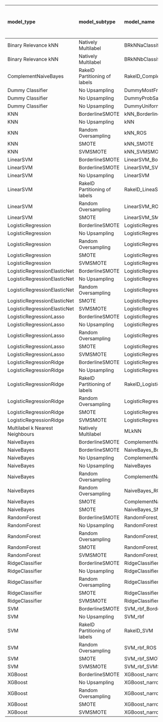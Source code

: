 | model_type                      | model_subtype                 | model_name                                   |   title |   title and first paragraph |   title and 5 sentences |   title and 10 sentences |   title and first sentence each paragraph | raw text   |
|:--------------------------------|:------------------------------|:---------------------------------------------|--------:|----------------------------:|------------------------:|-------------------------:|------------------------------------------:|:-----------|
| Binary Relevance kNN            | Natively Multilabel           | BRkNNaClassifier                             |   0.071 |                       0.227 |                   0.032 |                    0.008 |                                     0.038 | 0.000      |
| Binary Relevance kNN            | Natively Multilabel           | BRkNNbClassifier                             |   0.193 |                       0.231 |                   0.174 |                    0.183 |                                     0.102 | 0.094      |
| ComplementNaiveBayes            | RakelD Partitioning of labels | RakelD_ComplementNB                          |   0.458 |                       0.449 |                   0.392 |                    0.468 |                                     0.418 | 0.507      |
| Dummy Classifier                | No Upsampling                 | DummyMostFrequent                            |   0     |                       0     |                   0     |                    0     |                                     0     | 0.000      |
| Dummy Classifier                | No Upsampling                 | DummyProbSampling                            |   0.265 |                       0.357 |                   0.32  |                    0.386 |                                     0.321 | 0.353      |
| Dummy Classifier                | No Upsampling                 | DummyUniformSampling                         |   0.388 |                       0.395 |                   0.376 |                    0.384 |                                     0.36  | 0.379      |
| KNN                             | BorderlineSMOTE               | kNN_BorderlineSMOTE                          |   0.522 |                       0.472 |                   0.502 |                    0.487 |                                     0.459 | 0.503      |
| KNN                             | No Upsampling                 | kNN                                          |   0.383 |                       0.146 |                   0.081 |                    0.186 |                                     0.128 | 0.037      |
| KNN                             | Random Oversampling           | kNN_ROS                                      |   0.45  |                       0.277 |                   0.311 |                    0.3   |                                     0.307 | 0.143      |
| KNN                             | SMOTE                         | kNN_SMOTE                                    |   0.515 |                       0.491 |                   0.502 |                    0.502 |                                     0.451 | 0.503      |
| KNN                             | SVMSMOTE                      | kNN_SVMSMOTE                                 |   0.523 |                       0.456 |                   0.502 |                    0     |                                     0.452 | 0.500      |
| LinearSVM                       | BorderlineSMOTE               | LinearSVM_BorderlineSMOTE                    |   0.394 |                       0.39  |                   0.387 |                    0.432 |                                     0.42  | 0.476      |
| LinearSVM                       | BorderlineSMOTE               | LinearSVM_SVMSMOTE                           |   0.394 |                       0.392 |                   0.387 |                    0     |                                     0.42  | 0.476      |
| LinearSVM                       | No Upsampling                 | LinearSVM                                    |   0.394 |                       0.384 |                   0.387 |                    0.432 |                                     0.42  | 0.476      |
| LinearSVM                       | RakelD Partitioning of labels | RakelD_LineaSVM                              |   0.414 |                       0.386 |                   0.373 |                    0.425 |                                     0.404 | 0.446      |
| LinearSVM                       | Random Oversampling           | LinearSVM_ROS                                |   0.394 |                       0.384 |                   0.387 |                    0.432 |                                     0.42  | 0.476      |
| LinearSVM                       | SMOTE                         | LinearSVM_SMOTE                              |   0.406 |                       0.401 |                   0.387 |                    0.432 |                                     0.42  | 0.476      |
| LogisticRegression              | BorderlineSMOTE               | LogisticRegression_BorderlineSMOTE           |   0.396 |                       0.387 |                   0.387 |                    0.423 |                                     0.432 | 0.475      |
| LogisticRegression              | No Upsampling                 | LogisticRegression                           |   0.388 |                       0.376 |                   0.358 |                    0.424 |                                     0.42  | 0.443      |
| LogisticRegression              | Random Oversampling           | LogisticRegression_ROS                       |   0.394 |                       0.391 |                   0.388 |                    0.424 |                                     0.422 | 0.468      |
| LogisticRegression              | SMOTE                         | LogisticRegression_SMOTE                     |   0.382 |                       0.37  |                   0.395 |                    0.433 |                                     0.425 | 0.465      |
| LogisticRegression              | SVMSMOTE                      | LogisticRegression_SVMSMOTE                  |   0.446 |                       0.383 |                   0.382 |                    0.411 |                                     0.442 | 0.486      |
| LogisticRegressionElasticNet    | BorderlineSMOTE               | LogisticRegressionElasticNet_BorderlineSMOTE |   0.346 |                       0.395 |                   0.402 |                    0.428 |                                     0.479 | 0.434      |
| LogisticRegressionElasticNet    | No Upsampling                 | LogisticRegressionElasticNet                 |   0.343 |                       0.371 |                   0.379 |                    0.416 |                                     0.451 | 0.425      |
| LogisticRegressionElasticNet    | Random Oversampling           | LogisticRegressionElasticNet_ROS             |   0.347 |                       0.391 |                   0.399 |                    0.426 |                                     0.489 | 0.442      |
| LogisticRegressionElasticNet    | SMOTE                         | LogisticRegressionElasticNet_SMOTE           |   0.353 |                       0.393 |                   0.407 |                    0.428 |                                     0.496 | 0.434      |
| LogisticRegressionElasticNet    | SVMSMOTE                      | LogisticRegressionElasticNet_SVMSMOTE        |   0.365 |                       0.395 |                   0.394 |                    0.433 |                                     0.489 | 0.482      |
| LogisticRegressionLasso         | BorderlineSMOTE               | LogisticRegressionLasso_BorderlineSMOTE      |   0.326 |                       0.405 |                   0.332 |                    0.421 |                                     0.435 | 0.456      |
| LogisticRegressionLasso         | No Upsampling                 | LogisticRegressionLasso                      |   0.32  |                       0.403 |                   0.324 |                    0.413 |                                     0.424 | 0.452      |
| LogisticRegressionLasso         | Random Oversampling           | LogisticRegressionLasso_ROS                  |   0.334 |                       0.401 |                   0.328 |                    0.433 |                                     0.454 | 0.480      |
| LogisticRegressionLasso         | SMOTE                         | LogisticRegressionLasso_SMOTE                |   0.32  |                       0.417 |                   0.324 |                    0.439 |                                     0.434 | 0.462      |
| LogisticRegressionLasso         | SVMSMOTE                      | LogisticRegressionLasso_SVMSMOTE             |   0.343 |                       0.42  |                   0.399 |                    0.457 |                                     0.481 | 0.487      |
| LogisticRegressionRidge         | BorderlineSMOTE               | LogisticRegressionRidge_BorderlineSMOTE      |   0.428 |                       0.439 |                   0.411 |                    0.456 |                                     0.42  | 0.467      |
| LogisticRegressionRidge         | No Upsampling                 | LogisticRegressionRidge                      |   0.391 |                       0.418 |                   0.399 |                    0.455 |                                     0.398 | 0.460      |
| LogisticRegressionRidge         | RakelD Partitioning of labels | RakelD_LogisticRegression                    |   0.41  |                       0.378 |                   0.402 |                    0.417 |                                     0.396 | 0.413      |
| LogisticRegressionRidge         | Random Oversampling           | LogisticRegressionRidge_ROS                  |   0.408 |                       0.434 |                   0.416 |                    0.466 |                                     0.413 | 0.465      |
| LogisticRegressionRidge         | SMOTE                         | LogisticRegressionRidge_SMOTE                |   0.416 |                       0.438 |                   0.417 |                    0.464 |                                     0.424 | 0.461      |
| LogisticRegressionRidge         | SVMSMOTE                      | LogisticRegressionRidge_SVMSMOTE             |   0.431 |                       0.403 |                   0.396 |                    0.448 |                                     0.435 | 0.473      |
| Multilabel k Nearest Neighbours | Natively Multilabel           | MLkNN                                        |   0.411 |                       0.415 |                   0.366 |                    0.437 |                                     0.304 | 0.374      |
| NaiveBayes                      | BorderlineSMOTE               | ComplementNaiveBayes_BorderlineSMOTE         |   0.509 |                       0.509 |                   0.549 |                    0.572 |                                     0.576 | **0.629**  |
| NaiveBayes                      | BorderlineSMOTE               | NaiveBayes_BorderlineSMOTE                   |   0.507 |                       0.499 |                   0.536 |                    0.577 |                                     0.577 | 0.614      |
| NaiveBayes                      | No Upsampling                 | ComplementNaiveBayes                         |   0.433 |                       0.395 |                   0.396 |                    0.411 |                                     0.418 | 0.401      |
| NaiveBayes                      | No Upsampling                 | NaiveBayes                                   |   0.157 |                       0.195 |                   0.211 |                    0.241 |                                     0.27  | 0.294      |
| NaiveBayes                      | Random Oversampling           | ComplementNaiveBayes_ROS                     |   0.502 |                       0.515 |                   0.553 |                    0.577 |                                     0.594 | 0.607      |
| NaiveBayes                      | Random Oversampling           | NaiveBayes_ROS                               |   0.492 |                       0.543 |                   0.547 |                    0.575 |                                     0.575 | 0.625      |
| NaiveBayes                      | SMOTE                         | ComplementNaiveBayes_SMOTE                   |   0.463 |                       0.503 |                   0.547 |                    0.587 |                                     0.578 | 0.615      |
| NaiveBayes                      | SMOTE                         | NaiveBayes_SMOTE                             |   0.479 |                       0.496 |                   0.545 |                    0.589 |                                     0.588 | 0.614      |
| RandomForest                    | BorderlineSMOTE               | RandomForest_BorderlineSMOTE                 |   0.31  |                       0.427 |                   0.409 |                    0.443 |                                     0.409 | 0.451      |
| RandomForest                    | No Upsampling                 | RandomForest                                 |   0.346 |                       0.4   |                   0.402 |                    0.413 |                                     0.374 | 0.444      |
| RandomForest                    | Random Oversampling           | RandomForest_ROS                             |   0.351 |                       0.457 |                   0.43  |                    0.476 |                                     0.446 | 0.502      |
| RandomForest                    | SMOTE                         | RandomForest_SMOTE                           |   0.327 |                       0.421 |                   0.398 |                    0.446 |                                     0.396 | 0.473      |
| RandomForest                    | SVMSMOTE                      | RandomForest_SVMSMOTE                        |   0.325 |                       0.396 |                   0.373 |                    0.462 |                                     0.365 | 0.470      |
| RidgeClassifier                 | BorderlineSMOTE               | RidgeClassifier_BorderlineSMOTE              |   0.405 |                       0.427 |                   0.412 |                    0.459 |                                     0.424 | 0.463      |
| RidgeClassifier                 | No Upsampling                 | RidgeClassifier                              |   0.401 |                       0.431 |                   0.412 |                    0.459 |                                     0.424 | 0.463      |
| RidgeClassifier                 | Random Oversampling           | RidgeClassifier_ROS                          |   0.401 |                       0.431 |                   0.412 |                    0.459 |                                     0.424 | 0.463      |
| RidgeClassifier                 | SMOTE                         | RidgeClassifier_SMOTE                        |   0.401 |                       0.431 |                   0.412 |                    0.459 |                                     0.424 | 0.463      |
| RidgeClassifier                 | SVMSMOTE                      | RidgeClassifier_SVMSMOTE                     |   0.45  |                       0.418 |                   0.402 |                    0.446 |                                     0.435 | 0.508      |
| SVM                             | BorderlineSMOTE               | SVM_rbf_BorderlineSMOTE                      |   0.226 |                       0.017 |                   0.024 |                    0.059 |                                     0.072 | 0.160      |
| SVM                             | No Upsampling                 | SVM_rbf                                      |   0.16  |                       0.008 |                   0.032 |                    0.142 |                                     0.142 | 0.257      |
| SVM                             | RakelD Partitioning of labels | RakelD_SVM                                   |   0.128 |                       0     |                   0.123 |                    0.042 |                                     0.224 | 0.187      |
| SVM                             | Random Oversampling           | SVM_rbf_ROS                                  |   0.278 |                       0.033 |                   0.041 |                    0.218 |                                     0.166 | 0.338      |
| SVM                             | SMOTE                         | SVM_rbf_SMOTE                                |   0.229 |                       0.017 |                   0.024 |                    0.067 |                                     0.043 | 0.182      |
| SVM                             | SVMSMOTE                      | SVM_rbf_SVMSMOTE                             |   0.359 |                       0.017 |                   0.024 |                    0.04  |                                     0.024 | 0.144      |
| XGBoost                         | BorderlineSMOTE               | XGBoost_narrow_BorderlineSMOTE               |   0.264 |                       0.396 |                   0.37  |                    0.399 |                                     0.412 | 0.440      |
| XGBoost                         | No Upsampling                 | XGBoost_narrow                               |   0.281 |                       0.406 |                   0.359 |                    0.399 |                                     0.425 | 0.465      |
| XGBoost                         | Random Oversampling           | XGBoost_narrow_ROS                           |   0.308 |                       0.456 |                   0.401 |                    0.431 |                                     0.452 | 0.465      |
| XGBoost                         | SMOTE                         | XGBoost_narrow_SMOTE                         |   0.241 |                       0.418 |                   0.364 |                    0.429 |                                     0.413 | 0.488      |
| XGBoost                         | SVMSMOTE                      | XGBoost_narrow_SVMSMOTE                      |   0.277 |                       0.42  |                   0.364 |                    0.407 |                                     0.432 | 0.486      |